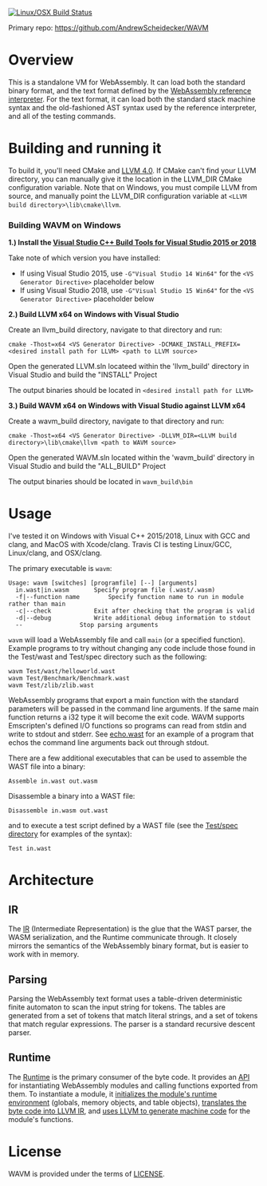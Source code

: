 [![Linux/OSX Build Status](https://travis-ci.org/AndrewScheidecker/WAVM.svg?branch=master)](https://travis-ci.org/AndrewScheidecker/WAVM)

Primary repo: https://github.com/AndrewScheidecker/WAVM

# Overview

This is a standalone VM for WebAssembly. It can load both the standard binary format, and the text format defined by the [WebAssembly reference interpreter](https://github.com/WebAssembly/spec/tree/master/ml-proto). For the text format, it can load both the standard stack machine syntax and the old-fashioned AST syntax used by the reference interpreter, and all of the testing commands.

# Building and running it

To build it, you'll need CMake and [LLVM 4.0](http://llvm.org/releases/download.html#4.0.0). If CMake can't find your LLVM directory, you can manually give it the location in the LLVM_DIR CMake configuration variable. Note that on Windows, you must compile LLVM from source, and manually point the LLVM_DIR configuration variable at `<LLVM build directory>\lib\cmake\llvm`.

### Building WAVM on Windows 

**1.) Install the [Visual Studio C++ Build Tools for Visual Studio 2015 or 2018](http://landinghub.visualstudio.com/visual-cpp-build-tools)**

Take note of which version you have installed:

- If using Visual Studio 2015, use `-G"Visual Studio 14 Win64"` for the `<VS Generator Directive>` placeholder below
- If using Visual Studio 2018, use `-G"Visual Studio 15 Win64"` for the `<VS Generator Directive>` placeholder below

**2.) Build LLVM x64 on Windows with Visual Studio**

Create an llvm_build directory, navigate to that directory and run:

    cmake -Thost=x64 <VS Generator Directive> -DCMAKE_INSTALL_PREFIX=<desired install path for LLVM> <path to LLVM source>

Open the generated LLVM.sln locateed within the 'llvm_build' directory in Visual Studio and build the "INSTALL" Project

The output binaries should be located in `<desired install path for LLVM>`

**3.) Build WAVM x64 on Windows with Visual Studio against LLVM x64**

Create a wavm_build directory, navigate to that directory and run:

    cmake -Thost=x64 <VS Generator Directive> -DLLVM_DIR=<LLVM build directory>\lib\cmake\llvm <path to WAVM source>

Open the generated WAVM.sln located within the 'wavm_build' directory in Visual Studio and build the "ALL_BUILD" Project

The output binaries should be located in `wavm_build\bin`

# Usage

I've tested it on Windows with Visual C++ 2015/2018, Linux with GCC and clang, and MacOS with Xcode/clang. Travis CI is testing Linux/GCC, Linux/clang, and OSX/clang.

The primary executable is `wavm`:
```
Usage: wavm [switches] [programfile] [--] [arguments]
  in.wast|in.wasm		Specify program file (.wast/.wasm)
  -f|--function name		Specify function name to run in module rather than main
  -c|--check			Exit after checking that the program is valid
  -d|--debug			Write additional debug information to stdout
  --				Stop parsing arguments
```

`wavm` will load a WebAssembly file and call `main` (or a specified function).  Example programs to try without changing any code include those found in the Test/wast and Test/spec directory such as the following:

```
wavm Test/wast/helloworld.wast
wavm Test/Benchmark/Benchmark.wast
wavm Test/zlib/zlib.wast
```

WebAssembly programs that export a main function with the standard parameters will be passed in the command line arguments.  If the same main function returns a i32 type it will become the exit code.  WAVM supports Emscripten's defined I/O functions so programs can read from stdin and write to stdout and stderr.  See [echo.wast](Test/wast/echo.wast) for an example of a program that echos the command line arguments back out through stdout.

There are a few additional executables that can be used to assemble the WAST file into a binary:

```
Assemble in.wast out.wasm
```

Disassemble a binary into a WAST file:

```
Disassemble in.wasm out.wast
```

and to execute a test script defined by a WAST file (see the [Test/spec directory](Test/spec) for examples of the syntax):

```
Test in.wast
```

# Architecture

## IR

The [IR](Include/IR) (Intermediate Representation) is the glue that the WAST parser, the WASM serialization, and the Runtime communicate through. It closely mirrors the semantics of the WebAssembly binary format, but is easier to work with in memory.

## Parsing

Parsing the WebAssembly text format uses a table-driven deterministic finite automaton to scan the input string for tokens. The tables are generated from a set of tokens that match literal strings, and a set of tokens that match regular expressions. The parser is a standard recursive descent parser.

## Runtime

The [Runtime](Source/Runtime/) is the primary consumer of the byte code. It provides an [API](Include/Runtime/Runtime.h) for instantiating WebAssembly modules and calling functions exported from them. To instantiate a module, it [initializes the module's runtime environment](Source/Runtime/ModuleInstance.cpp) (globals, memory objects, and table objects), [translates the byte code into LLVM IR](Source/Runtime/LLVMEmitIR.cpp), and [uses LLVM to generate machine code](Source/Runtime/LLVMJIT.cpp) for the module's functions.

# License

WAVM is provided under the terms of [LICENSE](LICENSE).